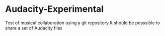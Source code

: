 # Audacity-Experimental
Test of musical collaboration using a git repository
It should be posssible to share a set of Audacity files
